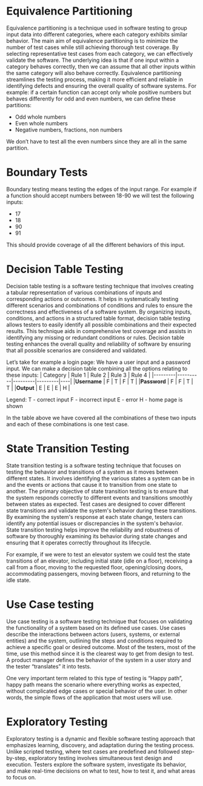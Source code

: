 # Equivalence Partitioning
Equivalence partitioning is a technique used in software testing to group input data into different categories, where each category exhibits similar behavior. 
The main aim of equivalence partitioning is to minimize the number of test cases while still achieving thorough test coverage. 
By selecting representative test cases from each category, we can effectively validate the software. The underlying idea is that if one input within a category behaves correctly, then we can assume that all other inputs within the same category will also behave correctly. Equivalence partitioning streamlines the testing process, making it more efficient and reliable in identifying defects and ensuring the overall quality of software systems.
For example: if a certain function can accept only whole positive numbers but behaves differently for odd and even numbers, we can define these partitions:
- Odd whole numbers
- Even whole numbers
- Negative numbers, fractions, non numbers

We don’t have to test all the even numbers since they are all in the same partition.
# Boundary Tests
Boundary testing means testing the edges of the input range.
For example if a function should accept numbers between 18-90 we will test the following inputs:
- 17
- 18
- 90
- 91

This should provide coverage of all the different behaviors of this input.

# Decision Table Testing
Decision table testing is a software testing technique that involves creating a tabular representation of various combinations of inputs and corresponding actions or outcomes. It helps in systematically testing different scenarios and combinations of conditions and rules to ensure the correctness and effectiveness of a software system. By organizing inputs, conditions, and actions in a structured table format, decision table testing allows testers to easily identify all possible combinations and their expected results. This technique aids in comprehensive test coverage and assists in identifying any missing or redundant conditions or rules. Decision table testing enhances the overall quality and reliability of software by ensuring that all possible scenarios are considered and validated.

Let’s take for example a login page:
We have a user input and a password input.
We can make a decision table combining all the options relating to these inputs:
| Category | Rule 1  | Rule 2 | Rule 3 | Rule 4 |
|---------|----------|---------|---------|----|
|**Username** | F  | T | F | T |
|**Password** | F  | F | T | T |
|**Output** | E  | E | E | H |

Legend:
T - correct input
F - incorrect input
E - error
H - home page is shown

In the table above we have covered all the combinations of these two inputs and each of these combinations is one test case.
# State Transition Testing
State transition testing is a software testing technique that focuses on testing the behavior and transitions of a system as it moves between different states. It involves identifying the various states a system can be in and the events or actions that cause it to transition from one state to another. The primary objective of state transition testing is to ensure that the system responds correctly to different events and transitions smoothly between states as expected. Test cases are designed to cover different state transitions and validate the system's behavior during these transitions. By examining the system's response at each state change, testers can identify any potential issues or discrepancies in the system's behavior. State transition testing helps improve the reliability and robustness of software by thoroughly examining its behavior during state changes and ensuring that it operates correctly throughout its lifecycle.

For example, if we were to test an elevator system we could test the state transitions of an elevator, including initial state (idle on a floor), receiving a call from a floor, moving to the requested floor, opening/closing doors, accommodating passengers, moving between floors, and returning to the idle state.
# Use Case testing

Use case testing is a software testing technique that focuses on validating the functionality of a system based on its defined use cases. Use cases describe the interactions between actors (users, systems, or external entities) and the system, outlining the steps and conditions required to achieve a specific goal or desired outcome.
Most of the testers, most of the time, use this method since it is the clearest way to get from design to test.
A product manager defines the behavior of the system in a user story and the tester “translates” it into tests.

One very important term related to this type of testing is “Happy path”, happy path means the scenario where everything works as expected, without complicated edge cases or special behavior of the user.
In other words, the simple flows of the application that most users will use.
# Exploratory Testing

Exploratory testing is a dynamic and flexible software testing approach that emphasizes learning, discovery, and adaptation during the testing process. 
Unlike scripted testing, where test cases are predefined and followed step-by-step, exploratory testing involves simultaneous test design and execution. 
Testers explore the software system, investigate its behavior, and make real-time decisions on what to test, how to test it, and what areas to focus on.
